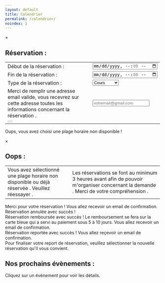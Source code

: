 ```yaml
---
layout: default
title: Calendrier
permalink: /calendrier/
noindex: 1
---
```



<div class="modal" id="modal-reservation">
  <div>
    <span class="close-modal" id="close-modal-reservation">&times;</span>
    <div id="reservation-infos">
    	<h2 id="reservation-title">Réservation :</h2>
	<p>
	  <table>
  	    <tbody>
    	      <tr>
                <td>
                  Début de la réservation :
                </td>
                <td>
                  <input id="reservation-startTime" type="datetime-local" name="reservation-startTime" value="" min="" max="" step="3600">
                </td>
              </tr>
              <tr>
                <td>
                  Fin de la réservation :
                </td> 
                <td>
                  <input id="reservation-endTime" type="datetime-local" name="reservation-endTime" value="" min="" max="" step="3600">
                </td>
              </tr>
              <tr>
                <td>
                  Type de la réservation : 
                </td>
                <td>
                  <select onchange="checkReservationType()" id="reservation-type" name="reservation-type">
                    <option value="cours">Cours</option>
    	            <option value="traduction">Traduction</option>
    	            <option value="conseil">Conseil</option>
                  </select>
                </td>
              </tr>
              <tr>
                <td>
                  Merci de remplir une adresse email valide, vous recevrez sur cette adresse toutes les informations concernant la réservation .
                </td>
                <td>
                  <input onchange="checkReservationEmail()" type="email" id="reservation-email" name="reservation-email" placeholder="votremail@gmail.com" id="email" />
                </td>
              </tr>
              <tr>
                <td colspan="2">
                  <button id="reservation-confirmation" disabled="disabled" type="submit"><span id="wait"></span></button>
                </td>
              </tr>
            </tbody>
          </table>
        </p>
      <div class="reservation-f" id="reservation-full">
        <p>Oups, vous avez choisi une plage horaire non disponible !</p>
      </div>
    </div>
  </div>
</div>

<div class="modal" id="modal-reservation-not">
  <div>
    <span class="close-modal" id="close-modal-reservation-not">&times;</span>
    <div id="not-reservation">
    	<h2 id="reservation-title">Oops :</h2>
	<p>
	  <table>
  	    <tbody>
    	      <tr>
                <td colspan="2">
                  Vous avez sélectionné une plage horaire non disponible ou déjà réservée . Veuillez réessayer . 
                </td>
                <td colspan="2">
                  Les réservations se font au minimum 3 heures avant afin de pouvoir m'organiser concernant la demande . Merci de votre compréhension .
                </td>
              </tr>
            </tbody>
          </table>
        </p>
    </div>
  </div>
</div>

<div id="payment-successful" class="infobox end-of-flow-success">
	Merci pour votre réservation ! Vous allez recevoir un email de confirmation.
</div>

<div id="cancel-successful" class="infobox end-of-flow-success">
	Réservation annulée avec succès !
</div>

<div id="refund-successful" class="infobox end-of-flow-success">
	Réservation remboursée avec succès ! Le remboursement se fera sur la carte bleue qui a servi au paiement sous 5 à 10 jours. Vous allez recevoir un email de confirmation.
</div>

<div id="postpone-successful" class="infobox end-of-flow-success">
	Réservation reportée avec succès ! Vous allez reçevoir un email de confirmation. 
</div>

<div id="postpone-mode" class="infobox">
	Pour finaliser votre report de réservation, veuillez sélectionner la nouvelle réservation qu'il vous convient. 
</div>

<div id="reservation">
  <div>
    <h2>Nos prochains évènements :</h2>
    <p>Cliquez sur un évènement pour voir les détails.</p>
    <div id="calendar"></div>
  </div>
</div>

<script src="https://cdn.jsdelivr.net/npm/moment@2.29.4/moment.js" integrity="sha256-wz8JpOEjDzB1vo0qlAgRCNUvYtPDC5ojiUH+gHkCZ8Y=" crossorigin="anonymous"></script>
<script src="https://cdn.jsdelivr.net/npm/fullcalendar@5.11.3/main.min.js" integrity="sha256-7PzqE1MyWa/IV5vZumk1CVO6OQbaJE4ns7vmxuUP/7g=" crossorigin="anonymous"></script>
<link rel="stylesheet" href="https://cdn.jsdelivr.net/npm/fullcalendar@5.11.3/main.min.css" integrity="sha256-5veQuRbWaECuYxwap/IOE/DAwNxgm4ikX7nrgsqYp88=" crossorigin="anonymous">

<script>
  const minEventDay = moment().format('YYYY-MM-DD');
  const maxEventDay = moment().add(30,'days').format('YYYY-MM-DD'); 
  const minEventTime = '08:00';
  const maxEventTime = '23:00';
  const durationSlot = '01:00';
  const minReservationDayTime = moment().format('YYYY-MM-DDT08:00');
  const maxReservationDayTime = moment().format('YYYY-MM-DDT21:00');
  const modalReservation = document.getElementById("modal-reservation");  
  const modalReservationNot = document.getElementById("modal-reservation-not");  

  closeModalReservation = () => { 
    modalReservation.style.display = "none"; 
  }
  document.getElementById("close-modal-reservation").addEventListener("click", closeModalReservation)
  window.addEventListener("click", (event) => {
    event.target == modalReservation && closeModalReservation()
  })
  
  closeModalReservationNot = () => { 
    modalReservationNot.style.display = "none";
  }
  document.getElementById("close-modal-reservation-not").addEventListener("click", closeModalReservationNot)
  window.addEventListener("click", (event) => {
    event.target == modalReservationNot && closeModalReservationNot()
  })

  document.addEventListener('DOMContentLoaded', function() {
    document.getElementById("reservation-endTime").min = moment().format('YYYY-MM-DDTHH:mm');
    var calendarEl = document.getElementById('calendar');
    var calendar = new FullCalendar.Calendar(calendarEl, {
      initialView: 'timeGridWeek',
      titleFormat: { day: 'numeric', month: 'short' },
      locale: 'fr',
      weekends: true,
      allDaySlot: false,
      slotDuration: durationSlot,
      slotMinTime: minEventTime,
      slotMaxTime: maxEventTime,
      firstDay: 1,
      validRange: {
        start: minEventDay,
        end: maxEventDay
      },
      businessHours: {
        startTime: minEventTime,
        endTime: maxEventTime,
        daysOfWeeks: [1,2,3,4,5,6,7]
      },
      buttonText: {
        today: "Aujourd'hui" 
      },
      height: "auto",
      selectable: true,
      longPressDelay:10,
      selectConstraint: {
        startTime: '08:00',
        endTime: '21:00' 
      },
      select: function(info) {
	if (checkSlotValable(info.start) === true){
	  console.log('Selected');
          modalReservation.style.display = "flex";
          populateModal(info.start, info.end);
        } else if (checkSlotValable(info.start) === false){
	  modalReservationNot.style.display ="flex";
        }
      }
    });
    calendar.render();
  });
</script>

<script defer type="text/javascript">
  function datetimeToFrenchDatetimeAndDuration(start, end) {
    const durationMs = end - start
    const durationHour = parseInt(durationMs/(3600*1000))
    const durationMinute = String(parseInt(durationMs/(60*1000))%60).padStart(2, '0')
    const durationHuman = (durationHour > 0) ? durationHour + "h" + durationMinute : durationMinute + " min"
    const monthNames = ["janvier", "février", "mars", "avril", "mai", "juin", "juillet", "août", "septembre", "octobre", "novembre", "décembre"]
    const dayNames = ["lundi", "mardi", "mercredi", "jeudi", "vendredi", "samedi", "dimanche"]
    const startHuman = `${dayNames[start.getDay() - 1]} ${start.getDate()} ${monthNames[start.getMonth()]} à ${start.getHours()}h${String(start.getMinutes()).padStart(2, '0')}`
    return {durationHuman, startHuman}
  }
  function animateWaitElement(waitEl, button) {
    const oldButtonText = button.innerText
    button.disabled = true
    const dotsSetInterval = setInterval(() => {
      if (waitEl.innerHTML.length > 3 ) 
        waitEl.innerHTML = ""
      else 
        waitEl.innerHTML += "."
    }, 250)
    return () => {
      clearInterval(dotsSetInterval)
      waitEl.innerHTML = ""
      button.innerText = oldButtonText
      button.disabled = false
    }
  }
  function getMaxSlot(startTimeReservation){
    startSlot = startTimeReservation
    endSlot = moment().format('YYYY-MM-DDT20:00')
    maxSlot = endSlot.diff(startSlot, 'hours');
    return maxSlot;
  } 
  function getMaxTimeReservation(){
    return moment().format('YYYY-MM-DDT20:00')
  }
  function getMinTimeReservation(){
    return moment().format('YYYY-MM-DDTHH:mm')
  }
  function checkSlotValable(startTimeReservation){
    r = moment(startTimeReservation);
    c = moment();
    diff = r.diff(c, 'hours');
    console.log(diff);
    if (diff < 2){
      return false;
    } else {
      return true;
    }
  }
  function populateModal(startSelectedSlot, endSelectedSlot){
    document.getElementById("reservation-startTime").min = moment(startSelectedSlot).format('YYYY-MM-DDTHH:mm');
    document.getElementById("reservation-startTime").value = moment(startSelectedSlot).format('YYYY-MM-DDTHH:mm');
    document.getElementById("reservation-startTime").max = moment(maxReservationDayTime).subtract(1,'hours').format('YYYY-MM-DDTHH:mm');
    document.getElementById("reservation-endTime").min = moment(startSelectedSlot).add(1, 'hours').format('YYYY-MM-DDTHH:mm');
    document.getElementById("reservation-endTime").value = moment(endSelectedSlot).format('YYYY-MM-DDTHH:mm');
    document.getElementById("reservation-endTime").max = moment(maxReservationDayTime).format('YYYY-MM-DDTHH:mm');
    return;
  }
  function checkReservationType(){
    console.log("Check Reservation Type");
  }
  function checkReservationEmail(){
    console.log("Check Reservation Email");
  }

    
</script>

